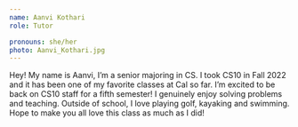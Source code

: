 ```yaml
---
name: Aanvi Kothari
role: Tutor

pronouns: she/her
photo: Aanvi_Kothari.jpg
---
```

Hey! My name is Aanvi, I’m a senior majoring in CS. I took CS10 in Fall 2022 and it has been one of my favorite classes at Cal so far. I’m excited to be back on CS10 staff for a fifth semester! I genuinely enjoy solving problems and teaching. Outside of school, I love playing golf, kayaking and swimming. Hope to make you all love this class as much as I did!

